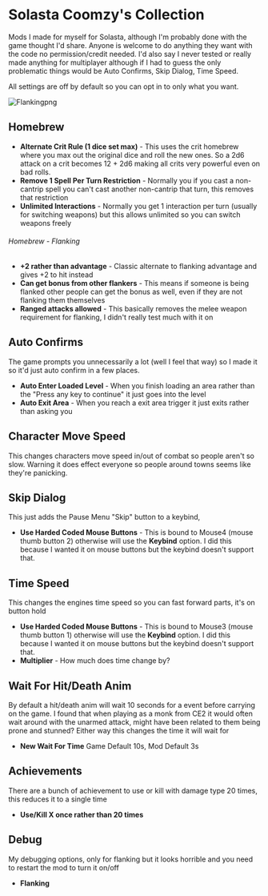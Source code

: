 # Solasta Coomzy's Collection
Mods I made for myself for Solasta, although I'm probably done with the game thought I'd share. Anyone is welcome to do anything they want with the code no permission/credit needed. I'd also say I never tested or really made anything for multiplayer although if I had to guess the only problematic things would be Auto Confirms, Skip Dialog, Time Speed.

All settings are off by default so you can opt in to only what you want.

![Flankingpng](https://user-images.githubusercontent.com/7538829/179759945-5ba5a3e9-5a11-4378-8ee5-4e73b395e5ca.png)
 
## Homebrew
- **Alternate Crit Rule (1 dice set max)** - This uses the crit homebrew where you max out the original dice and roll the new ones. So a 2d6 attack on a crit becomes 12 + 2d6 making all crits very powerful even on bad rolls.
- **Remove 1 Spell Per Turn Restriction** - Normally you if you cast a non-cantrip spell you can't cast another non-cantrip that turn, this removes that restriction
- **Unlimited Interactions** - Normally you get 1 interaction per turn (usually for switching weapons) but this allows unlimited so you can switch weapons freely

###### Homebrew - Flanking
- **+2 rather than advantage** - Classic alternate to flanking advantage and gives +2 to hit instead
- **Can get bonus from other flankers** - This means if someone is being flanked other people can get the bonus as well, even if they are not flanking them themselves
- **Ranged attacks allowed** - This basically removes the melee weapon requirement for flanking, I didn't really test much with it on 

## Auto Confirms
The game prompts you unnecessarily a lot (well I feel that way) so I made it so it'd just auto confirm in a few places.
- **Auto Enter Loaded Level** - When you finish loading an area rather than the "Press any key to continue" it just goes into the level
- **Auto Exit Area** - When you reach a exit area trigger it just exits rather than asking you

## Character Move Speed
This changes characters move speed in/out of combat so people aren't so slow. Warning it does effect everyone so people around towns seems like they're panicking.

## Skip Dialog
This just adds the Pause Menu "Skip" button to a keybind, 
- **Use Harded Coded Mouse Buttons** - This is bound to Mouse4 (mouse thumb button 2) otherwise will use the **Keybind** option. I did this because I wanted it on mouse buttons but the keybind doesn't support that.

## Time Speed
This changes the engines time speed so you can fast forward parts, it's on button hold
- **Use Harded Coded Mouse Buttons** - This is bound to Mouse3 (mouse thumb button 1) otherwise will use the **Keybind** option. I did this because I wanted it on mouse buttons but the keybind doesn't support that.
- **Multiplier** - How much does time change by?

## Wait For Hit/Death Anim
By default a hit/death anim will wait 10 seconds for a event before carrying on the game. I found that when playing as a monk from CE2 it would often wait around with the unarmed attack, might have been related to them being prone and stunned? Either way this changes the time it will wait for
- **New Wait For Time** Game Default 10s, Mod Default 3s

## Achievements
There are a bunch of achievement to use or kill with damage type 20 times, this reduces it to a single time  
- **Use/Kill X once rather than 20 times**

## Debug
My debugging options, only for flanking but it looks horrible and you need to restart the mod to turn it on/off
- **Flanking**
